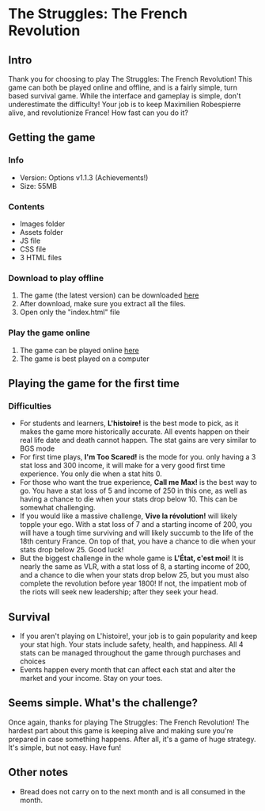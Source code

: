 # The Struggles: The French Revolution

## Intro

Thank you for choosing to play The Struggles: The French Revolution! This game can both be played online and offline, and is a fairly simple, turn based survival game. While the interface and gameplay is simple, don't underestimate the difficulty! Your job is to keep Maximilien Robespierre alive, and revolutionize France! How fast can you do it?

## Getting the game

### Info

- Version: Options v1.1.3 (Achievements!)
- Size: 55MB

### Contents

- Images folder
- Assets folder
- JS file
- CSS file
- 3 HTML files

### Download to play offline

1. The game (the latest version) can be downloaded [here](https://github.com/Imeanbusiness/The-Struggles-French-Revolution/archive/refs/tags/Options-V2-A.zip)
2. After download, make sure you extract all the files.
3. Open only the "index.html" file

### Play the game online

1. The game can be played online [here](https://imeanbusiness.github.io/The-Struggles-French-Revolution/)
2. The game is best played on a computer

## Playing the game for the first time

### Difficulties

- For students and learners, **L'histoire!** is the best mode to pick, as it makes the game more historically accurate. All events happen on their real life date and death cannot happen. The stat gains are very similar to BGS mode
- For first time plays, **I'm Too Scared!** is the mode for you. only having a 3 stat loss and 300 income, it will make for a very good first time experience. You only die when a stat hits 0.
- For those who want the true experience, **Call me Max!** is the best way to go. You have a stat loss of 5 and income of 250 in this one, as well as having a chance to die when your stats drop below 10. This can be somewhat challenging.
- If you would like a massive challenge, **Vive la révolution!** will likely topple your ego. With a stat loss of 7 and a starting income of 200, you will have a tough time surviving and will likely succumb to the life of the 18th century France. On top of that, you have a chance to die when your stats drop below 25. Good luck!
- But the biggest challenge in the whole game is **L'État, c'est moi!** It is nearly the same as VLR, with a stat loss of 8, a starting income of 200, and a chance to die when your stats drop below 25, but you must also complete the revolution before year 1800! If not, the impatient mob of the riots will seek new leadership; after they seek your head.

## Survival

- If you aren't playing on L'histoire!, your job is to gain popularity and keep your stat high. Your stats include safety, health, and happiness. All 4 stats can be managed throughout the game through purchases and choices
- Events happen every month that can affect each stat and alter the market and your income. Stay on your toes.

## Seems simple. What's the challenge?

Once again, thanks for playing The Struggles: The French Revolution! The hardest part about this game is keeping alive and making sure you're prepared in case something happens. After all, it's a game of huge strategy. It's simple, but not easy. Have fun!

## Other notes

- Bread does not carry on to the next month and is all consumed in the month.
